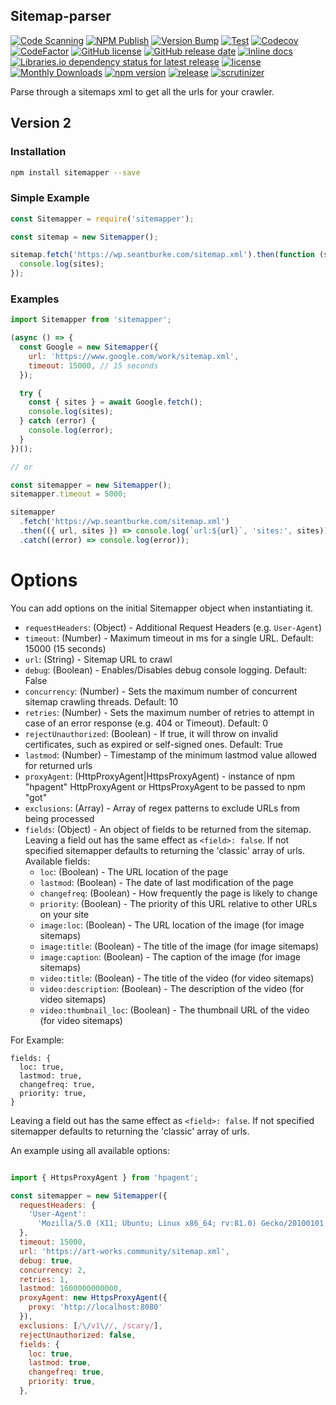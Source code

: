 ## Sitemap-parser

[![Code Scanning](https://github.com/seantomburke/sitemapper/actions/workflows/codeql-analysis.yml/badge.svg)](https://github.com/seantomburke/sitemapper/actions/workflows/codeql-analysis.yml)
[![NPM Publish](https://github.com/seantomburke/sitemapper/actions/workflows/npm-publish.yml/badge.svg)](https://github.com/seantomburke/sitemapper/actions/workflows/npm-publish.yml)
[![Version Bump](https://github.com/seantomburke/sitemapper/actions/workflows/version-bump.yml/badge.svg?branch=master&event=push)](https://github.com/seantomburke/sitemapper/actions/workflows/version-bump.yml)
[![Test](https://github.com/seantomburke/sitemapper/actions/workflows/test.yml/badge.svg?branch=master&event=push)](https://github.com/seantomburke/sitemapper/actions/workflows/test.yml)
[![Codecov](https://img.shields.io/codecov/c/github/seantomburke/sitemapper?token=XhiEgaHFWL)](https://codecov.io/gh/seantomburke/sitemapper)
[![CodeFactor](https://www.codefactor.io/repository/github/seantomburke/sitemapper/badge)](https://www.codefactor.io/repository/github/seantomburke/sitemapper)
[![GitHub license](https://img.shields.io/github/license/seantomburke/sitemapper)](https://github.com/seantomburke/sitemapper/blob/master/LICENSE)
[![GitHub release date](https://img.shields.io/github/release-date/seantomburke/sitemapper.svg)](https://github.com/seantomburke/sitemapper/releases)
[![Inline docs](https://inch-ci.org/github/seantomburke/sitemapper.svg?branch=master&style=shields)](https://inch-ci.org/github/seantomburke/sitemapper)
[![Libraries.io dependency status for latest release](https://img.shields.io/librariesio/release/npm/sitemapper)](https://libraries.io/npm/sitemapper)
[![license](https://img.shields.io/github/license/seantomburke/sitemapper.svg)](https://github.com/seantomburke/sitemapper/blob/main/LICENSE)
[![Monthly Downloads](https://img.shields.io/npm/dm/sitemapper.svg)](https://www.npmjs.com/package/sitemapper)
[![npm version](https://badge.fury.io/js/sitemapper.svg)](https://badge.fury.io/js/sitemapper)
[![release](https://img.shields.io/github/release/seantomburke/sitemapper.svg)](https://github.com/seantomburke/sitemapper/releases/latest)
[![scrutinizer](https://img.shields.io/scrutinizer/quality/g/seantomburke/sitemapper.svg?style=flat-square)](https://scrutinizer-ci.com/g/seantomburke/sitemapper/)

Parse through a sitemaps xml to get all the urls for your crawler.

## Version 2

### Installation

```bash
npm install sitemapper --save
```

### Simple Example

```javascript
const Sitemapper = require('sitemapper');

const sitemap = new Sitemapper();

sitemap.fetch('https://wp.seantburke.com/sitemap.xml').then(function (sites) {
  console.log(sites);
});
```

### Examples

```javascript
import Sitemapper from 'sitemapper';

(async () => {
  const Google = new Sitemapper({
    url: 'https://www.google.com/work/sitemap.xml',
    timeout: 15000, // 15 seconds
  });

  try {
    const { sites } = await Google.fetch();
    console.log(sites);
  } catch (error) {
    console.log(error);
  }
})();

// or

const sitemapper = new Sitemapper();
sitemapper.timeout = 5000;

sitemapper
  .fetch('https://wp.seantburke.com/sitemap.xml')
  .then(({ url, sites }) => console.log(`url:${url}`, 'sites:', sites))
  .catch((error) => console.log(error));
```

# Options

You can add options on the initial Sitemapper object when instantiating it.

- `requestHeaders`: (Object) - Additional Request Headers (e.g. `User-Agent`)
- `timeout`: (Number) - Maximum timeout in ms for a single URL. Default: 15000 (15 seconds)
- `url`: (String) - Sitemap URL to crawl
- `debug`: (Boolean) - Enables/Disables debug console logging. Default: False
- `concurrency`: (Number) - Sets the maximum number of concurrent sitemap crawling threads. Default: 10
- `retries`: (Number) - Sets the maximum number of retries to attempt in case of an error response (e.g. 404 or Timeout). Default: 0
- `rejectUnauthorized`: (Boolean) - If true, it will throw on invalid certificates, such as expired or self-signed ones. Default: True
- `lastmod`: (Number) - Timestamp of the minimum lastmod value allowed for returned urls
- `proxyAgent`: (HttpProxyAgent|HttpsProxyAgent) - instance of npm "hpagent" HttpProxyAgent or HttpsProxyAgent to be passed to npm "got"
- `exclusions`: (Array<RegExp>) - Array of regex patterns to exclude URLs from being processed
- `fields`: (Object) - An object of fields to be returned from the sitemap. Leaving a field out has the same effect as `<field>: false`. If not specified sitemapper defaults to returning the 'classic' array of urls. Available fields:
  - `loc`: (Boolean) - The URL location of the page
  - `lastmod`: (Boolean) - The date of last modification of the page
  - `changefreq`: (Boolean) - How frequently the page is likely to change
  - `priority`: (Boolean) - The priority of this URL relative to other URLs on your site
  - `image:loc`: (Boolean) - The URL location of the image (for image sitemaps)
  - `image:title`: (Boolean) - The title of the image (for image sitemaps)
  - `image:caption`: (Boolean) - The caption of the image (for image sitemaps)
  - `video:title`: (Boolean) - The title of the video (for video sitemaps)
  - `video:description`: (Boolean) - The description of the video (for video sitemaps)
  - `video:thumbnail_loc`: (Boolean) - The thumbnail URL of the video (for video sitemaps)

For Example:

```
fields: {
  loc: true,
  lastmod: true,
  changefreq: true,
  priority: true,
}
```

Leaving a field out has the same effect as `<field>: false`. If not specified sitemapper defaults to returning the 'classic' array of urls.

An example using all available options:

```javascript

import { HttpsProxyAgent } from 'hpagent';

const sitemapper = new Sitemapper({
  requestHeaders: {
    'User-Agent':
      'Mozilla/5.0 (X11; Ubuntu; Linux x86_64; rv:81.0) Gecko/20100101 Firefox/81.0',
  },
  timeout: 15000,
  url: 'https://art-works.community/sitemap.xml',
  debug: true,
  concurrency: 2,
  retries: 1,
  lastmod: 1600000000000,
  proxyAgent: new HttpsProxyAgent({
  	proxy: 'http://localhost:8080'
  }),
  exclusions: [/\/v1\//, /scary/],
  rejectUnauthorized: false,
  fields: {
    loc: true,
    lastmod: true,
    changefreq: true,
    priority: true,
  },
```
